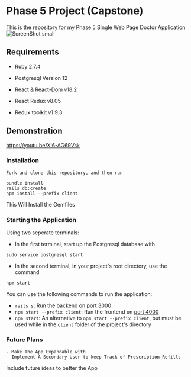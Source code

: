 # Phase 5 Project (Capstone)

This is the repository for my Phase 5 Single Web Page Doctor Application 
![ScreenShot small](https://waftengine.org/public/blog/1B5EE4D5D773F8A-RR.jpg) 

## Requirements

* Ruby 2.7.4

* Postgresql Version 12

* React & React-Dom v18.2

* React Redux v8.05

* Redux toolkit v1.9.3

## Demonstration

https://youtu.be/Xi6-AG69Vsk

### Installation
    Fork and clone this repository, and then run
```
bundle install
rails db:create
npm install --prefix client
```
This Will Install the Gemfiles

### Starting the Application
Using two seperate terminals:

- In the first terminal, start up the Postgresql database with
```
sudo service postgresql start
```

- In the second terminal, in your project's root directory, use the command
```
npm start
```

You can use the following commands to run the application: 
- `rails s`: Run the backend on [port 3000](http://localhost:3000)
- `npm start --prefix client`: Run the frontend on [port 4000](http://localhost:4000)
- `npm start`: An alternative to `npm start --prefix client`, but must be used while in the `client` folder of the project's directory

### Future Plans 
    - Make The App Expandable with 
    - Implement A Secondary User to keep Track of Prescription Refills
    
Include future ideas to better the App